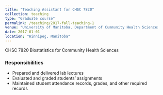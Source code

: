 ```yaml
---
title: "Teaching Assistant for CHSC 7820"
collection: teaching
type: "Graduate course"
permalink: /teaching/2017-fall-teaching-1
venue: "University of Manitoba, Department of Cummunity Health Sciences"
date: 2017-01-01 
location: "Winnipeg, Manitoba"
---
```


CHSC 7820 Biostatistics for Community Health Sciences

### Responsibilities ###
* Prepared and delivered lab lectures 
* Evaluated and graded students’ assignments
* Maintained student attendance records, grades, and other required records
